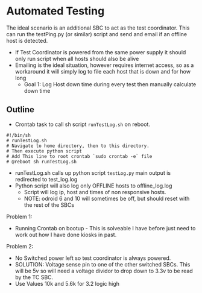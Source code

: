 # Automated Testing


The ideal scenario is an additional SBC to act as the test coordinator. This can run the testPing.py (or similar) script and send and email if an offline host is detected.

- If Test Coordinator is powered from the same power supply it should only run script when all hosts should also be alive
- Emailing is the ideal situation, however requires internet access, so as a workaround it will simply log to file each host that is down and for how long 
  - Goal 1: Log Host down time during every test then manually calculate down time
  
  
  
## Outline

- Crontab task to call sh script `runTestLog.sh` on reboot.
```
#!/bin/sh
# runTestLog.sh
# Navigate to home directory, then to this directory.
# Then execute python script
# Add This line to root crontab `sudo crontab -e` file
# @reboot sh runTestLog.sh
```
- runTestLog.sh calls up python script `testLog.py` main output is redirected to test_log.log
- Python script will also log only OFFLINE hosts to offline_log.log
	- Script will log ip, host and times of non responsive hosts.
	- NOTE: odroid 6 and 10 will sometimes be off, but should reset with the rest of the SBCs



Problem 1:
- Running Crontab on bootup - This is solveable I have before just need to work out how I have done kiosks in past.

Problem 2:
- No Switched power left so test coordinator is always powered.
- SOLUTION: Voltage sense pin to one of the other switched SBCs. This will be 5v so will need a voltage dividor to drop down to 3.3v to be read by the TC SBC.
- Use Values 10k and 5.6k for 3.2 logic high
  
